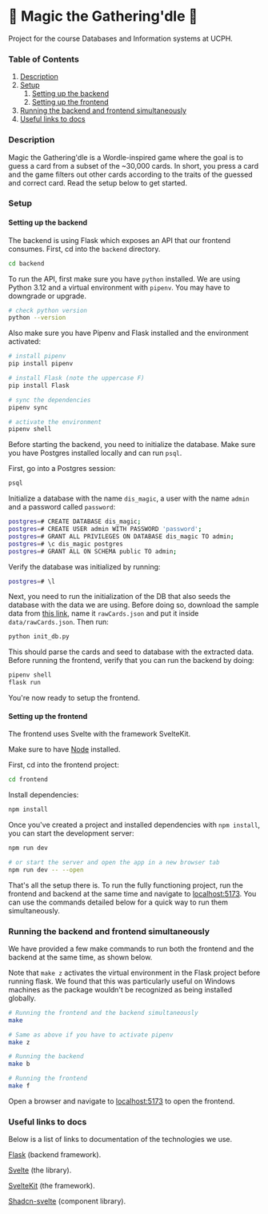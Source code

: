 # 🧙 Magic the Gathering'dle 🧙

Project for the course Databases and Information systems at UCPH.

### Table of Contents
1. [Description](#description)
2. [Setup](#setup)
    1. [Setting up the backend](#setting-up-the-backend)
    2. [Setting up the frontend](#setting-up-the-frontend)
3. [Running the backend and frontend simultaneously](#running-the-backend-and-frontend-simultaneously)
4. [Useful links to docs](#useful-links-to-docs)

### Description

Magic the Gathering'dle is a Wordle-inspired game where the goal is to guess a card from a subset of the ~30,000 cards. In short, you press a card and the game filters out other cards according to the traits of the guessed and correct card. Read the setup below to get started.

### Setup

#### Setting up the backend

The backend is using Flask which exposes an API that our frontend consumes. First, cd into the `backend` directory.

```bash
cd backend
```

To run the API, first make sure you have `python` installed. We are using Python 3.12 and a virtual environment with `pipenv`. You may have to downgrade or upgrade.

```bash
# check python version
python --version
```

Also make sure you have Pipenv and Flask installed and the environment activated:

```bash
# install pipenv
pip install pipenv

# install Flask (note the uppercase F)
pip install Flask

# sync the dependencies
pipenv sync

# activate the environment
pipenv shell
```

Before starting the backend, you need to initialize the database. Make sure you have Postgres installed locally and can run `psql`.

First, go into a Postgres session:

```bash
psql
```

Initialize a database with the name `dis_magic`, a user with the name `admin` and a password called `password`:

```bash
postgres=# CREATE DATABASE dis_magic;
postgres=# CREATE USER admin WITH PASSWORD 'password';
postgres=# GRANT ALL PRIVILEGES ON DATABASE dis_magic TO admin;
postgres=# \c dis_magic postgres
postgres=# GRANT ALL ON SCHEMA public TO admin;
```

Verify the database was initialized by running:

```bash
postgres=# \l
```

Next, you need to run the initialization of the DB that also seeds the database with the data we are using. Before doing so, download the sample data from [this link](https://data.scryfall.io/default-cards/default-cards-20240513090527.json), name it `rawCards.json` and put it inside `data/rawCards.json`. Then run:

```bash
python init_db.py
```

This should parse the cards and seed to database with the extracted data. Before running the frontend, verify that you can run the backend by doing:

```bash
pipenv shell
flask run
```

You're now ready to setup the frontend.

#### Setting up the frontend

The frontend uses Svelte with the framework SvelteKit.

Make sure to have [Node](https://nodejs.org/en) installed.

First, cd into the frontend project:

```bash
cd frontend
```

Install dependencies:

```bash
npm install
```

Once you've created a project and installed dependencies with `npm install`, you can start the development server:

```bash
npm run dev

# or start the server and open the app in a new browser tab
npm run dev -- --open
```

That's all the setup there is. To run the fully functioning project, run the frontend and backend at the same time and navigate to [localhost:5173](http://localhost:5173/). You can use the commands detailed below for a quick way to run them simultaneously.


### Running the backend and frontend simultaneously

We have provided a few make commands to run both the frontend and the backend at the same time, as shown below.

Note that `make z` activates the virtual environment in the Flask project before running flask. We found that this was particularly useful on Windows machines as the package wouldn't be recognized as being installed globally.

```bash
# Running the frontend and the backend simultaneously
make

# Same as above if you have to activate pipenv
make z

# Running the backend
make b

# Running the frontend
make f
```

Open a browser and navigate to [localhost:5173](http://localhost:5173/) to open the frontend.


### Useful links to docs

Below is a list of links to documentation of the technologies we use.

[Flask](https://flask.palletsprojects.com/en/3.0.x/) (backend framework).

[Svelte](https://svelte.dev/docs/introduction) (the library).

[SvelteKit](https://kit.svelte.dev/docs/introduction) (the framework).

[Shadcn-svelte](https://www.shadcn-svelte.com/docs) (component library).